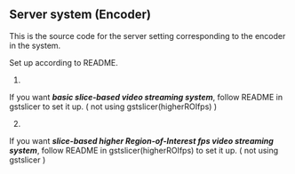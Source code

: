 ## Server system (Encoder)
This is the source code for the server setting corresponding to the encoder in the system.

Set up according to README.

1. 
If you want ***basic slice-based video streaming system***, follow README in gstslicer to set it up. ( not using gstslicer(higherROIfps) )

2. 
If you want ***slice-based higher Region-of-Interest fps video streaming system***, follow README in gstslicer(higherROIfps) to set it up. ( not using gstslicer )
